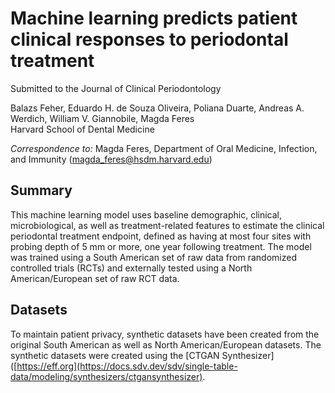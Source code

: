 # Machine learning predicts patient clinical responses to periodontal treatment
Submitted to the Journal of Clinical Periodontology

Balazs Feher, Eduardo H. de Souza Oliveira, Poliana Duarte, Andreas A. Werdich, William V. Giannobile, Magda Feres\
Harvard School of Dental Medicine

*Correspondence to:*
Magda Feres, Department of Oral Medicine, Infection, and Immunity (magda_feres@hsdm.harvard.edu)

## Summary
This machine learning model uses baseline demographic, clinical, microbiological, as well as treatment-related features to estimate the clinical periodontal treatment endpoint, defined as having at most four sites with probing depth of 5 mm or more, one year following treatment. The model was trained using a South American set of raw data from randomized controlled trials (RCTs) and externally tested using a North American/European set of raw RCT data.

## Datasets
To maintain patient privacy, synthetic datasets have been created from the original South American as well as North American/European datasets. The synthetic datasets were created using the [CTGAN Synthesizer]([https://eff.org](https://docs.sdv.dev/sdv/single-table-data/modeling/synthesizers/ctgansynthesizer).
